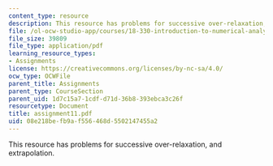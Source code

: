 ```yaml
---
content_type: resource
description: This resource has problems for successive over-relaxation, and extrapolation.
file: /ol-ocw-studio-app/courses/18-330-introduction-to-numerical-analysis-spring-2004/08e218befb9af556468d5502147455a2_assignment11.pdf
file_size: 39809
file_type: application/pdf
learning_resource_types:
- Assignments
license: https://creativecommons.org/licenses/by-nc-sa/4.0/
ocw_type: OCWFile
parent_title: Assignments
parent_type: CourseSection
parent_uid: 1d7c15a7-1cdf-d71d-36b8-393ebca3c26f
resourcetype: Document
title: assignment11.pdf
uid: 08e218be-fb9a-f556-468d-5502147455a2
---
```

This resource has problems for successive over-relaxation, and extrapolation.